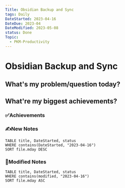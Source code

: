 ```yaml
---
Title: Obsidian Backup and Sync
tags: Daily
DateStarted: 2023-04-16
DateDue: 2023-04
DateModified: 2023-05-08
status: Done
Topic:
  - PKM-Productivity
---
```


# Obsidian Backup and Sync

## What's my problem/question today?

## What're my biggest achievements?

### ✅Achievements

### ✍️New Notes

```dataview
TABLE title, DateStarted, status
WHERE contains(DateStarted, "2023-04-16")
SORT file.mday DESC
```

### 📝Modified Notes

```dataview
TABLE title, DateStarted, status
WHERE contains(modified, "2023-04-16")
SORT file.mday ASC
```
